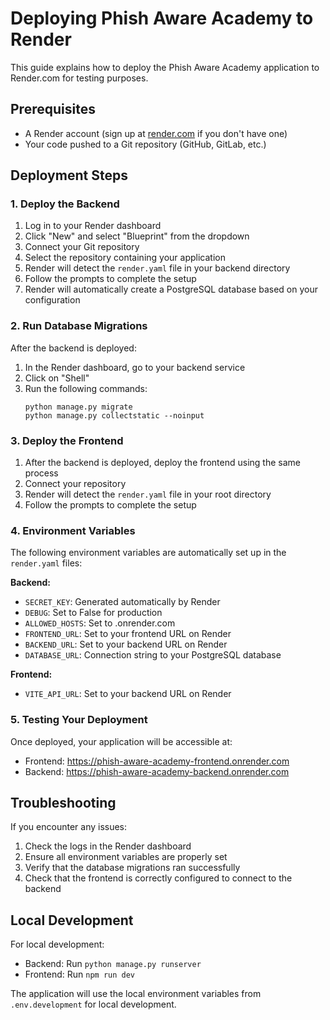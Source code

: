# Deploying Phish Aware Academy to Render

This guide explains how to deploy the Phish Aware Academy application to Render.com for testing purposes.

## Prerequisites

- A Render account (sign up at [render.com](https://render.com) if you don't have one)
- Your code pushed to a Git repository (GitHub, GitLab, etc.)

## Deployment Steps

### 1. Deploy the Backend

1. Log in to your Render dashboard
2. Click "New" and select "Blueprint" from the dropdown
3. Connect your Git repository
4. Select the repository containing your application
5. Render will detect the `render.yaml` file in your backend directory
6. Follow the prompts to complete the setup
7. Render will automatically create a PostgreSQL database based on your configuration

### 2. Run Database Migrations

After the backend is deployed:

1. In the Render dashboard, go to your backend service
2. Click on "Shell"
3. Run the following commands:
   ```
   python manage.py migrate
   python manage.py collectstatic --noinput
   ```

### 3. Deploy the Frontend

1. After the backend is deployed, deploy the frontend using the same process
2. Connect your repository
3. Render will detect the `render.yaml` file in your root directory
4. Follow the prompts to complete the setup

### 4. Environment Variables

The following environment variables are automatically set up in the `render.yaml` files:

**Backend:**
- `SECRET_KEY`: Generated automatically by Render
- `DEBUG`: Set to False for production
- `ALLOWED_HOSTS`: Set to .onrender.com
- `FRONTEND_URL`: Set to your frontend URL on Render
- `BACKEND_URL`: Set to your backend URL on Render
- `DATABASE_URL`: Connection string to your PostgreSQL database

**Frontend:**
- `VITE_API_URL`: Set to your backend URL on Render

### 5. Testing Your Deployment

Once deployed, your application will be accessible at:
- Frontend: https://phish-aware-academy-frontend.onrender.com
- Backend: https://phish-aware-academy-backend.onrender.com

## Troubleshooting

If you encounter any issues:

1. Check the logs in the Render dashboard
2. Ensure all environment variables are properly set
3. Verify that the database migrations ran successfully
4. Check that the frontend is correctly configured to connect to the backend

## Local Development

For local development:
- Backend: Run `python manage.py runserver`
- Frontend: Run `npm run dev`

The application will use the local environment variables from `.env.development` for local development.
